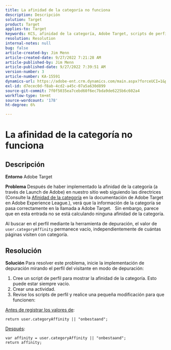 ```yaml
---
title: La afinidad de la categoría no funciona
description: Descripción
solution: Target
product: Target
applies-to: Target
keywords: KCS, afinidad de la categoría, Adobe Target, scripts de perfil, user.categoryAffinity
resolution: Resolution
internal-notes: null
bug: false
article-created-by: Jim Menn
article-created-date: 9/27/2022 7:21:28 AM
article-published-by: Jim Menn
article-published-date: 9/27/2022 7:39:51 AM
version-number: 3
article-number: KA-15591
dynamics-url: https://adobe-ent.crm.dynamics.com/main.aspx?forceUCI=1&pagetype=entityrecord&etn=knowledgearticle&id=05ff4dfb-343e-ed11-9db1-0022480866ad
exl-id: d7ecec0d-f8ab-4cd2-a45c-07a5a630d899
source-git-commit: 7f0f5035ea7cebd60f6ec7bda9de6225b6c602a4
workflow-type: tm+mt
source-wordcount: '178'
ht-degree: 6%

---
```


# La afinidad de la categoría no funciona

## Descripción


<b>Entorno</b>
Adobe Target

<b>Problema</b>
Después de haber implementado la afinidad de la categoría (a través de Launch de Adobe) en nuestro sitio web siguiendo las directrices (Consulte la [Afinidad de la categoría](https://docs.adobe.com/content/help/en/target/using/audiences/visitor-profiles/category-affinity.html "Haga clic en el siguiente enlace https://docs.adobe.com/content/help/en/target/using/audiences/visitor-profiles/category-affinity.html") en la documentación de Adobe Target en Adobe Experience League.), verá que la información de la categoría se pasa correctamente en la llamada a Adobe Target.
 
Sin embargo, parece que en esta entrada no se está calculando ninguna afinidad de la categoría.

Al buscar en el perfil mediante la herramienta de depuración, el valor de `user.categoryAffinity` permanece vacío, independientemente de cuántas páginas visiten con categoría.


## Resolución


<b>Solución</b>
Para resolver este problema, inicie la implementación de depuración mirando el perfil del visitante en modo de depuración:

1. Cree un script de perfil para mostrar la afinidad de la categoría. Esto puede estar siempre vacío.
2. Crear una actividad.
3. Revise los scripts de perfil y realice una pequeña modificación para que funcionen:


<u>Antes de registrar los valores de</u>:


```
return user.categoryAffinity || "onbestaand";
```


<u>Después</u>:


```
var affinity = user.categoryAffinity || "onbestaand";
return affinity;
```
